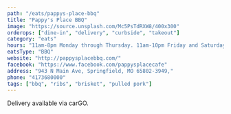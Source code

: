 ```yaml
---
path: "/eats/pappys-place-bbq"
title: "Pappy's Place BBQ"
image: "https://source.unsplash.com/Mc5PsTdRXW8/400x300"
orderops: ["dine-in", "delivery", "curbside", "takeout"]
category: "eats"
hours: "11am-8pm Monday through Thursday. 11am-10pm Friday and Saturday"
eatsType: "BBQ"
website: "http://pappysplacebbq.com/"
facebook: "https://www.facebook.com/pappysplacecafe"
address: "943 N Main Ave, Springfield, MO 65802-3949,"
phone: "4173680000"
tags: ["bbq", "ribs", "brisket", "pulled pork"]
---
```


Delivery available via carGO.
